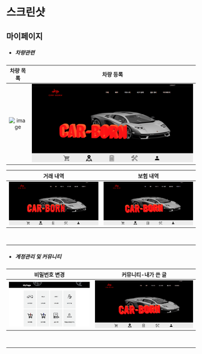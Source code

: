 # 스크린샷

## 마이페이지

- <h5>차량관련</h5>

| 차량 목록 | 차량 등록 |
|:----:|:----:|
|![image](/screenshot/image/mypage/마이페이지_차량목록(상세조회).gif)|![image](/screenshot/image/mypage/차량_등록.gif)|

| 거래 내역 | 보험 내역 |
|:----:|:----:|
|![image](/screenshot/image/mypage/차량_구매_내역_목록_및_취소.gif)|![image](/screenshot/image/mypage/마이페이지_보험_이력_조회.gif)|

<br/>
<hr>

- <h5>계정관리 및 커뮤니티</h5>

| 비밀번호 변경 | 커뮤니티-내가 쓴 글 |
|:----:|:----:|
|![image](/screenshot/image/mypage/MyPagePasswordReset.gif)|![image](/screenshot/image/mypage/마이페이지_내가_쓴_글_확인.gif)|

<br/>
<hr>

<br/>
